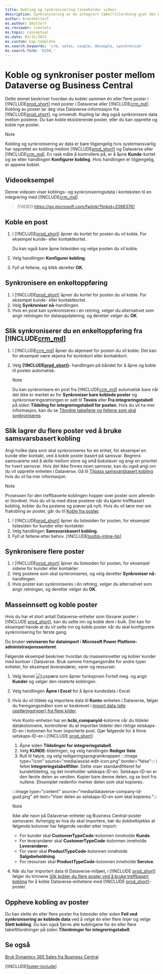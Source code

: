 ```yaml
---
title: Kobling og synkronisering (inneholder video)
description: Synkronisering av en integrert tabelltilordning gjør det mulig å synkronisere data i alle poster i en tabell i Business Central og Dynamics 365 Sales-tabell som er koblet.
author: brentholtorf
ms.author: bholtorf
ms.reviewer: ivkoleti
ms.topic: conceptual
ms.date: 03/31/2023
ms.custom: bap-template
ms.search.keywords: 'crm, sales, couple, decouple, synchronize'
ms.search.form: '6250,'
---
```


# <a name="couple-and-synchronize-records-between-dataverse-and-business-central" />Koble og synkroniser poster mellom Dataverse og Business Central

Dette emnet beskriver hvordan du kobler sammen én eller flere poster i [!INCLUDE[prod_short](includes/prod_short.md)] med poster i Dataverse eller [!INCLUDE[crm_md](includes/crm_md.md)]. Kobling av poster lar deg vise Dataverse-informasjon fra [!INCLUDE[prod_short](includes/prod_short.md)], og omvendt. Kopling lar deg også synkronisere data mellom postene. Du kan koble eksisterende poster, eller du kan opprette og koble nye poster.

> [!NOTE]
> Kobling og synkronisering av data er bare tilgjengelig hvis systemansvarlig har opprettet en kobling mellom [!INCLUDE[prod_short](includes/prod_short.md)] og Dataverse eller [!INCLUDE[crm_md](includes/crm_md.md)]. En rask måte å kontrollere på, er å åpne **Kunde**-kortet og se etter handlingen **Konfigurer kobling**. Hvis handlingen er tilgjengelig, er appene koblet.

## <a name="video-example" />Videoeksempel

Denne videoen viser koblings- og synkroniseringsdata i konteksten til en integrering med [!INCLUDE[crm_md](includes/crm_md.md)].

> [!VIDEO https://go.microsoft.com/fwlink/?linkid=2098376]

## <a name="to-couple-a-record" />Koble en post

1. I [!INCLUDE[prod_short](includes/prod_short.md)] åpner du kortet for posten du vil koble. For eksempel kunde- eller kontaktkortet.  

    Du kan også bare åpne listesiden og velge posten du vil koble.  

2. Velg handlingen **Konfigurer kobling**.  
3. Fyll ut feltene, og klikk deretter **OK**.  

## <a name="to-synchronize-a-single-record" />Synkronisere en enkeltoppføring

1. I [!INCLUDE[prod_short](includes/prod_short.md)] åpner du kortet for posten du vil koble. For eksempel kunde- eller kontaktkortet.  
2. Velg **Synkroniser nå**-handlingen.  
3. Hvis en post kan synkroniseres i én retning, velger du alternativet som angir retningen for dataoppdatering, og deretter velger du **OK**.  

## <a name="to-synchronize-a-single-record-from-includecrmmdincludescrmmdmd" />Slik synkroniserer du en enkeltoppføring fra [!INCLUDE[crm_md](includes/crm_md.md)]

1. I [!INCLUDE[crm_md](includes/crm_md.md)] åpner du skjemaet for posten du vil koble. Det kan for eksempel være skjema for kontokort eller kontaktkort.  
2. Velg **[!INCLUDE[prod_short](includes/prod_short.md)]-** handlingen på båndet for å åpne og koble til posten automatisk.

    > [!Note]
    > Du kan synkronisere én post fra [!INCLUDE[crm_md](includes/crm_md.md)] automatisk bare når det ikke er merket av for **Synkroniser bare koblede poster** og synkroniseringsretningen er satt til **Toveis** eller **Fra integreringstabell** på siden **Tildeling for integreringstabell for posten**. Hvis du vil ha mer informasjon, kan du se [Tilordne tabellene og feltene som skal synkroniseres](admin-how-to-modify-table-mappings-for-synchronization.md#create-new-records).

## <a name="to-couple-multiple-records-using-match-based-coupling" />Slik lagrer du flere poster ved å bruke samsvarsbasert kobling

Angi hvilke data som skal synkroniseres for en enhet, for eksempel en kunde eller kontakt, ved å koble poster basert på samsvar. Begrens samsvarene ved å skille mellom store og små bokstaver og angi en prioritet for hvert samsvar. Hvis det ikke finnes noen samsvar, kan du også angi om du vil opprette enheten i Dataverse. Gå til [Tilpass samsvarsbasert kobling](admin-how-to-set-up-a-dynamics-crm-connection.md#customize-the-match-based-coupling) hvis du vil ha mer informasjon.  

> [!NOTE]
> Prosessen for den treffbaserte koblingen hopper over poster som allerede er tilordnet. Hvis du vil ta med disse postene når du kjører treffbasert kobling, kobler du fra postene og prøver på nytt. Hvis du vil lære mer om frakobling av poster, går du til [Koble fra poster](#uncoupling-records).

1. I [!INCLUDE[prod_short](includes/prod_short.md)] åpner du listesiden for posten, for eksempel listesiden for kunder eller kontakter.
2. Velg handlingen **Samsvarsbasert kobling**.
3. Fyll ut feltene etter behov. [!INCLUDE[tooltip-inline-tip](includes/tooltip-inline-tip_md.md)]

## <a name="to-synchronize-multiple-records" />Synkronisere flere poster

1. I [!INCLUDE[prod_short](includes/prod_short.md)] åpner du listesiden for posten, for eksempel sidene for kunder eller kontakter.  
2. Velg postene som skal synkroniseres, og velg deretter **Synkroniser nå**-handlingen.  
3. Hvis poster kan synkroniseres i én retning, velger du alternativet som angir retningen, og deretter velger du **OK**.  

## <a name="bulk-insert-and-couple-records" />Masseinnsett og koble poster

Hvis du har et stort antall Dataverse-enheter som tilsvarer poster i [!INCLUDE [prod_short](includes/prod_short.md)], kan du sette inn og koble dem i bulk. Det kan for eksempel hende at du vil sette inn og koble poster når du skal konfigurere synkronisering for første gang.

Du bruker **veiviseren for dataimport** i **Microsoft Power Platform-administrasjonssenteret**.

Følgende eksempel beskriver hvordan du masseinnsetter og kobler kunder med kontoer i Dataverse. Bruk samme fremgangsmåte for andre typer enheter, for eksempel leverandører, varer og ressurser.

1. Velg ikonet ![Lyspære som åpner funksjonen Fortell meg.](media/ui-search/search_small.png "Fortell hva du vil gjøre") og angir **Kunder** og velger den relaterte koblingen.
2. Velg handlingen **Åpne i Excel** for å åpne kundedata i Excel. <!--Don't they need to choose the customers that they want to import to Dataverse?-->
3. Hvis du vil tildele og importere data til **Konto**-enheten i Dataverse, følger du fremgangsmåten som er beskrevet i [Import data (alle oppføringstyper) fra flere kilder](/power-platform/admin/import-data-all-record-types).  

    Hvis Konto-enheten har en **bcbi_companyid**-kolonne når du tildeler datakolonnene, kontrollerer du at importen tildeler den riktige selskaps-ID-en i kolonnen for hver importerte post. Gjør følgende for å finne selskaps-ID-en i [!INCLUDE [prod_short](includes/prod_short.md)]:

    1. Åpne siden **Tildelinger for integreringstabell**.
    2. Velg **KUNDE**-tildelingen, og velg handlingen **Rediger liste**.
    3. Rull til høyre, og velg redigeringsprogramknappen :::image type="icon" source="media/assist-edit-icon.png" border="false"::: i feltet **Integreringstabellfilter**. Dette viser standardfilteret for kundetildeling, og det inneholder selskaps-ID-en. Selskaps-ID-en er den første delen av verdien. Kopier bare denne delen, og se bort fra nullene. Eksemplet nedenfor merker delen som skal kopieres.

    :::image type="content" source="media/dataverse-company-id-guid.png" alt-text="Viser delen av selskaps-ID-en som skal kopieres.":::

    > [!NOTE]
    > Ikke alle navn på Dataverse-enheter og Business Central-poster samsvarer. Avhengig av hva du skal importere, bør du dobbeltsjekke at følgende kolonner har følgende verdier etter import:
    >
    >* For kunder skal **CustomerTypeCode**-kolonnen inneholde **Kunde**.
    >* For leverandører skal **CustomerTypeCode**-kolonnen inneholde **Leverandører**. 
    >* For varer skal **ProductTypeCode**-kolonnen inneholde **Salgsbeholdning**.
    >* For ressurser skal **ProductTypeCode**-kolonnen inneholde **Service**.
 
4. Når du har importert data til Dataverse-miljøet, i [!INCLUDE [prod_short](includes/prod_short.md)] følger du trinnene [Slik kobler du flere poster ved å bruke treffbasert kobling](#to-couple-multiple-records-using-match-based-coupling) for å koble Dataverse-enhetene med [!INCLUDE [prod_short](includes/prod_short.md)]-poster. 

## <a name="uncoupling-records" />Oppheve kobling av poster

Du kan slette én eller flere poster fra listesider eller siden **Feil ved synkronisering av koblede data** ved å velge én eller flere linjer og velge **Slett kobling**. Du kan også fjerne alle koblingene for én eller flere tabelltilordninger på siden **Tilordninger for integreringstabell**.

## <a name="see-also" />Se også

[Bruk Dynamics 365 Sales fra Business Central](marketing-integrate-dynamicscrm.md)


[!INCLUDE[footer-include](includes/footer-banner.md)]
